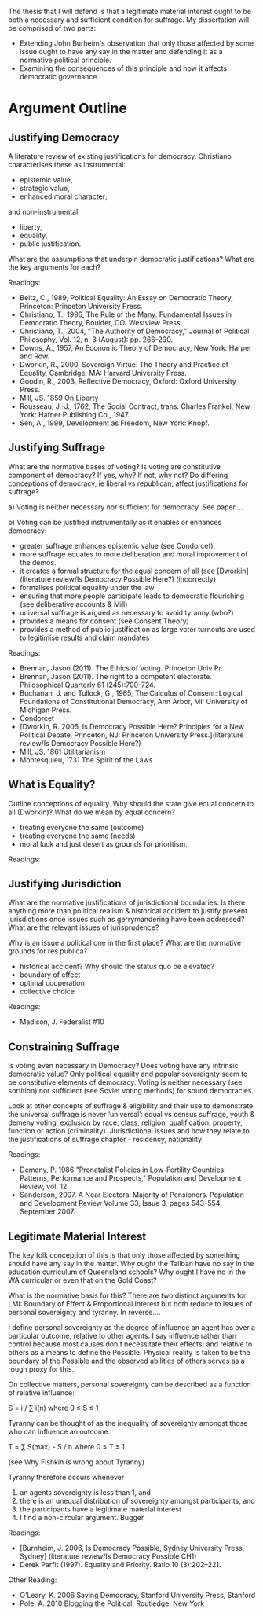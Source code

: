 The thesis that I will defend is that a legitimate material interest ought to be both a necessary and sufficient condition for suffrage.  My dissertation will be comprised of two parts:

- Extending John Burheim's observation that only those affected by some issue ought to have any say in the matter and defending it as a normative political principle.
- Examining the consequences of this principle and how it affects democratic governance.

Argument Outline
================


Justifying Democracy
--------------------

A literature review of existing justifications for democracy.  Christiano characterises these as instrumental:

- epistemic value,
- strategic value,
- enhanced moral character;

and non-instrumental:

- liberty,
- equality,
- public justification.

What are the assumptions that underpin democratic justifications? What are the key arguments for each?

Readings:

- Beitz, C., 1989, Political Equality: An Essay on Democratic Theory, Princeton: Princeton University Press.
- Christiano, T., 1996, The Rule of the Many: Fundamental Issues in Democratic Theory, Boulder, CO: Westview Press.
- Christiano, T., 2004, “The Authority of Democracy,” Journal of Political Philosophy, Vol. 12, n. 3 (August): pp. 266-290.
- Downs, A., 1957, An Economic Theory of Democracy, New York: Harper and Row.
- Dworkin, R., 2000, Sovereign Virtue: The Theory and Practice of Equality, Cambridge, MA: Harvard University Press.
- Goodin, R., 2003, Reflective Democracy, Oxford: Oxford University Press.
- Mill, JS. 1859 On Liberty
- Rousseau, J.-J., 1762, The Social Contract, trans. Charles Frankel, New York: Hafner Publishing Co., 1947.
- Sen, A., 1999, Development as Freedom, New York: Knopf.


Justifying Suffrage
-------------------

What are the normative bases of voting? Is voting are constitutive component of democracy?  If yes, why?  If not, why not? Do differing conceptions of democracy, ie liberal vs republican, affect justifications for suffrage?

a) Voting is neither necessary nor sufficient for democracy.  See paper....

b) Voting can be justified instrumentally as it enables or enhances democracy:

- greater suffrage enhances epistemic value (see Condorcet).
- more suffrage equates to more deliberation and moral improvement of the demos.
- it creates a formal structure for the equal concern of all (see [Dworkin](literature review/Is Democracy Possible Here?) (incorrectly)
- formalises political equality under the law
- ensuring that more people participate leads to democratic flourishing (see deliberative accounts & Mill)
- universal suffrage is argued as necessary to avoid tyranny (who?)
- provides a means for consent (see Consent Theory)
- provides a method of public justification as large voter turnouts are used to legitimise results and claim mandates


Readings:

- Brennan, Jason (2011). The Ethics of Voting. Princeton Univ Pr.
- Brennan, Jason (2011). The right to a competent electorate. Philosophical Quarterly 61 (245):700-724.
- Buchanan, J. and Tullock, G., 1965, The Calculus of Consent: Logical Foundations of Constitutional Democracy, Ann Arbor, MI: University of Michigan Press.
- Condorcet
- [Dworkin, R. 2006, Is Democracy Possible Here? Principles for a New Political Debate. Princeton, NJ: Princeton University Press.](literature review/Is Democracy Possible Here?)
- Mill, JS. 1861 Utilitarianism
- Montesquieu, 1731 The Spirit of the Laws


What is Equality?
-----------------

Outline conceptions of equality.  Why should the state give equal concern to all (Dworkin)?  What do we mean by equal concern?
- treating everyone the same (outcome)
- treating everyone the same (needs)
- moral luck and just desert as grounds for prioritism.

Readings:



Justifying Jurisdiction
-----------------------

What are the normative justifications of jurisdictional boundaries.  Is there anything more than political realism & historical accident to justify present jurisdictions once issues such as gerrymandering have been addressed?  What are the relevant issues of jurisprudence?

Why is an issue a political one in the first place?  What are the normative grounds for res publica?
- historical accident? Why should the status quo be elevated?
- boundary of effect
- optimal cooperation
- collective choice

Readings:

- Madison, J. Federalist #10


Constraining Suffrage
---------------------

Is voting even necessary in Democracy?  Does voting have any intrinsic democratic value? Only political equality and popular sovereignty seem to be constitutive elements of democracy.  Voting is neither necessary (see sortition) nor sufficient (see Soviet voting methods) for sound democracies.

Look at other concepts of suffrage & eligibility and their use to demonstrate the universal suffrage is never ‘universal’: equal vs census suffrage, youth & demeny voting, exclusion by race, class, religion, qualification, property, function or action (criminality). Jurisdictional issues and how they relate to the justifications of suffrage chapter - residency, nationality

Readings:

- Demeny, P. 1986 "Pronatalist Policies in Low-Fertility Countries: Patterns, Performance and Prospects," Population and Development Review, vol. 12
- Sanderson, 2007. A Near Electoral Majority of Pensioners. Population and Development Review Volume 33, Issue 3, pages 543–554, September 2007.


Legitimate Material Interest
----------------------------

The key folk conception of this is that only those affected by something should have any say in the matter.  Why ought the Taliban have no say in the education curriculum of Queensland schools?  Why ought I have no in the WA curricular or even that on the Gold Coast?

What is the normative basis for this?  There are two distinct arguments for LMI: Boundary of Effect & Proportional Interest but both reduce to issues of personal sovereignty and tyranny.  In reverse....

I define personal sovereignty as the degree of influence an agent has over a particular outcome, relative to other agents.  I say influence rather than control because most causes don't necessitate their effects; and relative to others as a means to define the Possible.  Physical reality is taken to be the boundary of the Possible and the observed abilities of others serves as a rough proxy for this.

On collective matters, personal sovereignty can be described as a function of relative influence:

 S = i / ∑ i(n) where 0 ≤ S ≤ 1

 Tyranny can be thought of as the inequality of sovereignty amongst those who can influence an outcome:

 T = ∑ S(max) - S  /  n  where 0 ≤ T ≤ 1

 (see Why Fishkin is wrong about Tyranny)

 Tyranny therefore occurs whenever
 1) an agents sovereignty is less than 1, and
 2) there is an unequal distribution of sovereignty amongst participants, and
 3) the participants have a legitimate material interest
 4) I find a non-circular argument. Bugger

Readings:

- [Burnheim, J. 2006, Is Democracy Possible, Sydney University Press, Sydney] (literature review/Is Democracy Possible CH1)
- Derek Parfit (1997). Equality and Priority. Ratio 10 (3):202–221.


Other Reading:
- O’Leary, K. 2006 Saving Democracy, Stanford University Press, Stanford
- Pole, A. 2010 Blogging the Political, Routledge, New York